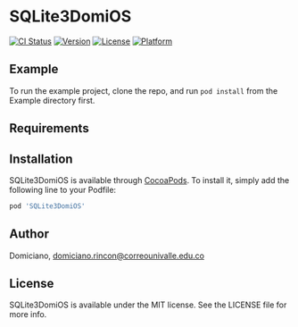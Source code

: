 # SQLite3DomiOS

[![CI Status](https://img.shields.io/travis/Domiciano/SQLite3DomiOS.svg?style=flat)](https://travis-ci.org/Domiciano/SQLite3DomiOS)
[![Version](https://img.shields.io/cocoapods/v/SQLite3DomiOS.svg?style=flat)](https://cocoapods.org/pods/SQLite3DomiOS)
[![License](https://img.shields.io/cocoapods/l/SQLite3DomiOS.svg?style=flat)](https://cocoapods.org/pods/SQLite3DomiOS)
[![Platform](https://img.shields.io/cocoapods/p/SQLite3DomiOS.svg?style=flat)](https://cocoapods.org/pods/SQLite3DomiOS)

## Example

To run the example project, clone the repo, and run `pod install` from the Example directory first.

## Requirements

## Installation

SQLite3DomiOS is available through [CocoaPods](https://cocoapods.org). To install
it, simply add the following line to your Podfile:

```ruby
pod 'SQLite3DomiOS'
```

## Author

Domiciano, domiciano.rincon@correounivalle.edu.co

## License

SQLite3DomiOS is available under the MIT license. See the LICENSE file for more info.
